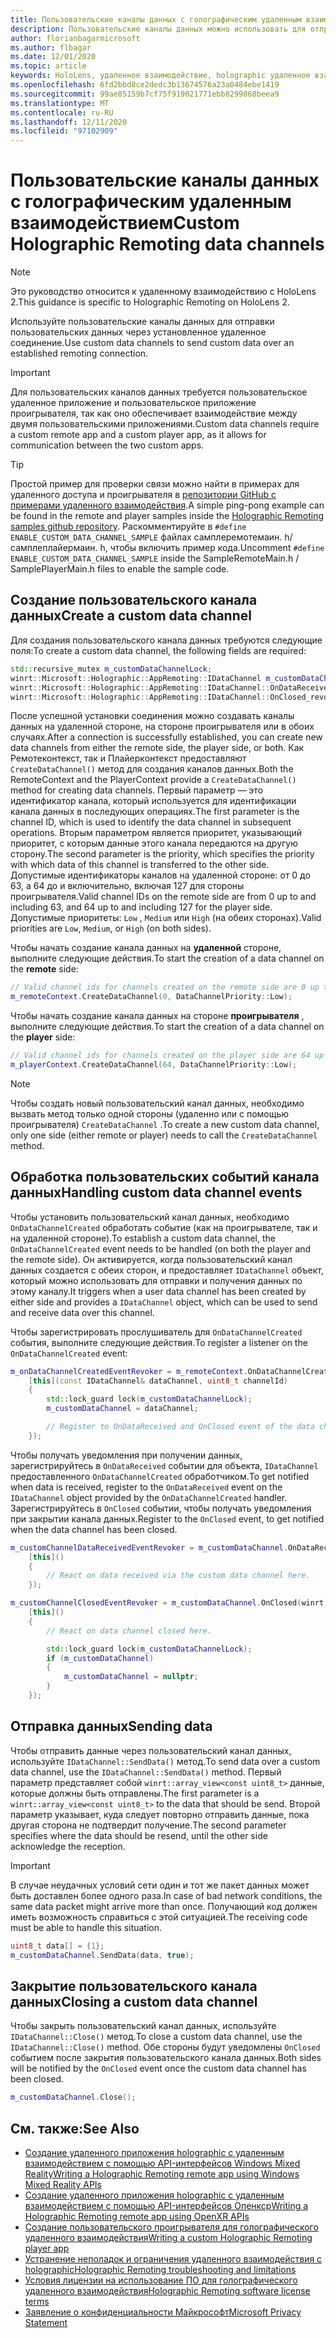 ```yaml
---
title: Пользовательские каналы данных с голографическим удаленным взаимодействием
description: Пользовательские каналы данных можно использовать для отправки пользовательских данных через уже установленное удаленное подключение Holographic.
author: florianbagarmicrosoft
ms.author: flbagar
ms.date: 12/01/2020
ms.topic: article
keywords: HoloLens, удаленное взаимодействие, holographic удаленное взаимодействие, гарнитура смешанной реальности, гарнитура Windows Mixed, гарнитура виртуальной реальности, каналы данных
ms.openlocfilehash: 6fd2bbd8ce2dedc3b13674576a23a0484ebe1419
ms.sourcegitcommit: 99ae85159b7cf75f919021771ebb8299868beea9
ms.translationtype: MT
ms.contentlocale: ru-RU
ms.lasthandoff: 12/11/2020
ms.locfileid: "97102909"
---
```

# <a name="custom-holographic-remoting-data-channels"></a><span data-ttu-id="3b68a-104">Пользовательские каналы данных с голографическим удаленным взаимодействием</span><span class="sxs-lookup"><span data-stu-id="3b68a-104">Custom Holographic Remoting data channels</span></span>

>[!NOTE]
><span data-ttu-id="3b68a-105">Это руководство относится к удаленному взаимодействию с HoloLens 2.</span><span class="sxs-lookup"><span data-stu-id="3b68a-105">This guidance is specific to Holographic Remoting on HoloLens 2.</span></span>

<span data-ttu-id="3b68a-106">Используйте пользовательские каналы данных для отправки пользовательских данных через установленное удаленное соединение.</span><span class="sxs-lookup"><span data-stu-id="3b68a-106">Use custom data channels to send custom data over an established remoting connection.</span></span>

>[!IMPORTANT]
><span data-ttu-id="3b68a-107">Для пользовательских каналов данных требуется пользовательское удаленное приложение и пользовательское приложение проигрывателя, так как оно обеспечивает взаимодействие между двумя пользовательскими приложениями.</span><span class="sxs-lookup"><span data-stu-id="3b68a-107">Custom data channels require a custom remote app and a custom player app, as it allows for communication between the two custom apps.</span></span>

>[!TIP]
><span data-ttu-id="3b68a-108">Простой пример для проверки связи можно найти в примерах для удаленного доступа и проигрывателя в [репозитории GitHub с примерами удаленного взаимодействия](https://github.com/microsoft/MixedReality-HolographicRemoting-Samples).</span><span class="sxs-lookup"><span data-stu-id="3b68a-108">A simple ping-pong example can be found in the remote and player samples inside the [Holographic Remoting samples github repository](https://github.com/microsoft/MixedReality-HolographicRemoting-Samples).</span></span> <span data-ttu-id="3b68a-109">Раскомментируйте в ```#define ENABLE_CUSTOM_DATA_CHANNEL_SAMPLE``` файлах самплеремотемаин. h/самплеплайермаин. h, чтобы включить пример кода.</span><span class="sxs-lookup"><span data-stu-id="3b68a-109">Uncomment ```#define ENABLE_CUSTOM_DATA_CHANNEL_SAMPLE``` inside the SampleRemoteMain.h / SamplePlayerMain.h files to enable the sample code.</span></span>


## <a name="create-a-custom-data-channel"></a><span data-ttu-id="3b68a-110">Создание пользовательского канала данных</span><span class="sxs-lookup"><span data-stu-id="3b68a-110">Create a custom data channel</span></span>


<span data-ttu-id="3b68a-111">Для создания пользовательского канала данных требуются следующие поля:</span><span class="sxs-lookup"><span data-stu-id="3b68a-111">To create a custom data channel, the following fields are required:</span></span>
```cpp
std::recursive_mutex m_customDataChannelLock;
winrt::Microsoft::Holographic::AppRemoting::IDataChannel m_customDataChannel = nullptr;
winrt::Microsoft::Holographic::AppRemoting::IDataChannel::OnDataReceived_revoker m_customChannelDataReceivedEventRevoker;
winrt::Microsoft::Holographic::AppRemoting::IDataChannel::OnClosed_revoker m_customChannelClosedEventRevoker;
```

<span data-ttu-id="3b68a-112">После успешной установки соединения можно создавать каналы данных на удаленной стороне, на стороне проигрывателя или в обоих случаях.</span><span class="sxs-lookup"><span data-stu-id="3b68a-112">After a connection is successfully established, you can create new data channels from either the remote side, the player side, or both.</span></span> <span data-ttu-id="3b68a-113">Как Ремотеконтекст, так и Плайерконтекст предоставляют ```CreateDataChannel()``` метод для создания каналов данных.</span><span class="sxs-lookup"><span data-stu-id="3b68a-113">Both the RemoteContext and the PlayerContext provide a ```CreateDataChannel()``` method for creating data channels.</span></span> <span data-ttu-id="3b68a-114">Первый параметр — это идентификатор канала, который используется для идентификации канала данных в последующих операциях.</span><span class="sxs-lookup"><span data-stu-id="3b68a-114">The first parameter is the channel ID, which is used to identify the data channel in subsequent operations.</span></span> <span data-ttu-id="3b68a-115">Вторым параметром является приоритет, указывающий приоритет, с которым данные этого канала передаются на другую сторону.</span><span class="sxs-lookup"><span data-stu-id="3b68a-115">The second parameter is the priority, which specifies the priority with which data of this channel is transferred to the other side.</span></span> <span data-ttu-id="3b68a-116">Допустимые идентификаторы каналов на удаленной стороне: от 0 до 63, а 64 до и включительно, включая 127 для стороны проигрывателя.</span><span class="sxs-lookup"><span data-stu-id="3b68a-116">Valid channel IDs on the remote side are from 0 up to and including 63, and 64 up to and including 127 for the player side.</span></span> <span data-ttu-id="3b68a-117">Допустимые приоритеты: ```Low``` , ```Medium``` или ```High``` (на обеих сторонах).</span><span class="sxs-lookup"><span data-stu-id="3b68a-117">Valid priorities are ```Low```, ```Medium```, or ```High``` (on both sides).</span></span>

<span data-ttu-id="3b68a-118">Чтобы начать создание канала данных на **удаленной** стороне, выполните следующие действия.</span><span class="sxs-lookup"><span data-stu-id="3b68a-118">To start the creation of a data channel on the **remote** side:</span></span>
```cpp
// Valid channel ids for channels created on the remote side are 0 up to and including 63
m_remoteContext.CreateDataChannel(0, DataChannelPriority::Low);
```

<span data-ttu-id="3b68a-119">Чтобы начать создание канала данных на стороне **проигрывателя** , выполните следующие действия.</span><span class="sxs-lookup"><span data-stu-id="3b68a-119">To start the creation of a data channel on the **player** side:</span></span>
```cpp
// Valid channel ids for channels created on the player side are 64 up to and including 127
m_playerContext.CreateDataChannel(64, DataChannelPriority::Low);
```

>[!NOTE]
><span data-ttu-id="3b68a-120">Чтобы создать новый пользовательский канал данных, необходимо вызвать метод только одной стороны (удаленно или с помощью проигрывателя) ```CreateDataChannel``` .</span><span class="sxs-lookup"><span data-stu-id="3b68a-120">To create a new custom data channel, only one side (either remote or player) needs to call the ```CreateDataChannel``` method.</span></span>

## <a name="handling-custom-data-channel-events"></a><span data-ttu-id="3b68a-121">Обработка пользовательских событий канала данных</span><span class="sxs-lookup"><span data-stu-id="3b68a-121">Handling custom data channel events</span></span>

<span data-ttu-id="3b68a-122">Чтобы установить пользовательский канал данных, необходимо ```OnDataChannelCreated``` обработать событие (как на проигрывателе, так и на удаленной стороне).</span><span class="sxs-lookup"><span data-stu-id="3b68a-122">To establish a custom data channel, the ```OnDataChannelCreated``` event needs to be handled (on both the player and the remote side).</span></span> <span data-ttu-id="3b68a-123">Он активируется, когда пользовательский канал данных создается с обеих сторон, и предоставляет ```IDataChannel``` объект, который можно использовать для отправки и получения данных по этому каналу.</span><span class="sxs-lookup"><span data-stu-id="3b68a-123">It triggers when a user data channel has been created by either side and provides a ```IDataChannel``` object, which can be used to send and receive data over this channel.</span></span>

<span data-ttu-id="3b68a-124">Чтобы зарегистрировать прослушиватель для ```OnDataChannelCreated``` события, выполните следующие действия.</span><span class="sxs-lookup"><span data-stu-id="3b68a-124">To register a listener on the ```OnDataChannelCreated``` event:</span></span>
```cpp
m_onDataChannelCreatedEventRevoker = m_remoteContext.OnDataChannelCreated(winrt::auto_revoke,
    [this](const IDataChannel& dataChannel, uint8_t channelId)
    {
        std::lock_guard lock(m_customDataChannelLock);
        m_customDataChannel = dataChannel;

        // Register to OnDataReceived and OnClosed event of the data channel here, see below...
    });
```

<span data-ttu-id="3b68a-125">Чтобы получать уведомления при получении данных, зарегистрируйтесь в ```OnDataReceived``` событии для объекта, ```IDataChannel``` предоставленного ```OnDataChannelCreated``` обработчиком.</span><span class="sxs-lookup"><span data-stu-id="3b68a-125">To get notified when data is received, register to the ```OnDataReceived``` event on the ```IDataChannel``` object provided by the ```OnDataChannelCreated``` handler.</span></span> <span data-ttu-id="3b68a-126">Зарегистрируйтесь в ```OnClosed``` событии, чтобы получать уведомления при закрытии канала данных.</span><span class="sxs-lookup"><span data-stu-id="3b68a-126">Register to the ```OnClosed``` event, to get notified when the data channel has been closed.</span></span>

```cpp
m_customChannelDataReceivedEventRevoker = m_customDataChannel.OnDataReceived(winrt::auto_revoke, 
    [this]()
    {
        // React on data received via the custom data channel here.
    });

m_customChannelClosedEventRevoker = m_customDataChannel.OnClosed(winrt::auto_revoke,
    [this]()
    {
        // React on data channel closed here.

        std::lock_guard lock(m_customDataChannelLock);
        if (m_customDataChannel)
        {
            m_customDataChannel = nullptr;
        }
    });
```

## <a name="sending-data"></a><span data-ttu-id="3b68a-127">Отправка данных</span><span class="sxs-lookup"><span data-stu-id="3b68a-127">Sending data</span></span>

<span data-ttu-id="3b68a-128">Чтобы отправить данные через пользовательский канал данных, используйте ```IDataChannel::SendData()``` метод.</span><span class="sxs-lookup"><span data-stu-id="3b68a-128">To send data over a custom data channel, use the ```IDataChannel::SendData()``` method.</span></span> <span data-ttu-id="3b68a-129">Первый параметр представляет собой ```winrt::array_view<const uint8_t>``` данные, которые должны быть отправлены.</span><span class="sxs-lookup"><span data-stu-id="3b68a-129">The first parameter is a ```winrt::array_view<const uint8_t>``` to the data that should be send.</span></span> <span data-ttu-id="3b68a-130">Второй параметр указывает, куда следует повторно отправить данные, пока другая сторона не подтвердит получение.</span><span class="sxs-lookup"><span data-stu-id="3b68a-130">The second parameter specifies where the data should be resend, until the other side acknowledge the reception.</span></span> 

>[!IMPORTANT]
><span data-ttu-id="3b68a-131">В случае неудачных условий сети один и тот же пакет данных может быть доставлен более одного раза.</span><span class="sxs-lookup"><span data-stu-id="3b68a-131">In case of bad network conditions, the same data packet might arrive more than once.</span></span> <span data-ttu-id="3b68a-132">Получающий код должен иметь возможность справиться с этой ситуацией.</span><span class="sxs-lookup"><span data-stu-id="3b68a-132">The receiving code must be able to handle this situation.</span></span>

```cpp
uint8_t data[] = {1};
m_customDataChannel.SendData(data, true);
```

## <a name="closing-a-custom-data-channel"></a><span data-ttu-id="3b68a-133">Закрытие пользовательского канала данных</span><span class="sxs-lookup"><span data-stu-id="3b68a-133">Closing a custom data channel</span></span>

<span data-ttu-id="3b68a-134">Чтобы закрыть пользовательский канал данных, используйте ```IDataChannel::Close()``` метод.</span><span class="sxs-lookup"><span data-stu-id="3b68a-134">To close a custom data channel, use the ```IDataChannel::Close()``` method.</span></span> <span data-ttu-id="3b68a-135">Обе стороны будут уведомлены ```OnClosed``` событием после закрытия пользовательского канала данных.</span><span class="sxs-lookup"><span data-stu-id="3b68a-135">Both sides will be notified by the ```OnClosed``` event once the custom data channel has been closed.</span></span>

```cpp
m_customDataChannel.Close();
```

## <a name="see-also"></a><span data-ttu-id="3b68a-136">См. также:</span><span class="sxs-lookup"><span data-stu-id="3b68a-136">See Also</span></span>
* [<span data-ttu-id="3b68a-137">Создание удаленного приложения holographic с удаленным взаимодействием с помощью API-интерфейсов Windows Mixed Reality</span><span class="sxs-lookup"><span data-stu-id="3b68a-137">Writing a Holographic Remoting remote app using Windows Mixed Reality APIs</span></span>](holographic-remoting-create-remote-wmr.md)
* [<span data-ttu-id="3b68a-138">Создание удаленного приложения holographic с удаленным взаимодействием с помощью API-интерфейсов Опенкср</span><span class="sxs-lookup"><span data-stu-id="3b68a-138">Writing a Holographic Remoting remote app using OpenXR APIs</span></span>](holographic-remoting-create-remote-openxr.md)
* [<span data-ttu-id="3b68a-139">Создание пользовательского проигрывателя для голографического удаленного взаимодействия</span><span class="sxs-lookup"><span data-stu-id="3b68a-139">Writing a custom Holographic Remoting player app</span></span>](holographic-remoting-create-player.md)
* [<span data-ttu-id="3b68a-140">Устранение неполадок и ограничения удаленного взаимодействия с holographic</span><span class="sxs-lookup"><span data-stu-id="3b68a-140">Holographic Remoting troubleshooting and limitations</span></span>](holographic-remoting-troubleshooting.md)
* [<span data-ttu-id="3b68a-141">Условия лицензии на использование ПО для голографического удаленного взаимодействия</span><span class="sxs-lookup"><span data-stu-id="3b68a-141">Holographic Remoting software license terms</span></span>](https://docs.microsoft.com//legal/mixed-reality/microsoft-holographic-remoting-software-license-terms)
* [<span data-ttu-id="3b68a-142">Заявление о конфиденциальности Майкрософт</span><span class="sxs-lookup"><span data-stu-id="3b68a-142">Microsoft Privacy Statement</span></span>](https://go.microsoft.com/fwlink/?LinkId=521839)
